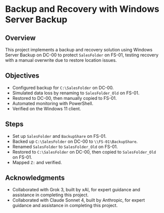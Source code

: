 # Backup and Recovery with Windows Server Backup

## Overview
This project implements a backup and recovery solution using Windows Server Backup on DC-00 to protect `SalesFolder` on FS-01, testing recovery with a manual overwrite due to restore location issues.

## Objectives
- Configured backup for `C:\SalesFolder` on DC-00.
- Simulated data loss by renaming to `SalesFolder_Old` on FS-01.
- Restored to DC-00, then manually copied to FS-01.
- Automated monitoring with PowerShell.
- Verified on the Windows 11 client.

## Steps
- Set up `SalesFolder` and `BackupShare` on FS-01.
- Backed up `C:\SalesFolder` on DC-00 to `\\FS-01\BackupShare`.
- Renamed `SalesFolder` to `SalesFolder_Old` on FS-01.
- Restored to `C:\SalesFolder` on DC-00, then copied to `SalesFolder_Old` on FS-01.
- Mapped `Z:` and verified.

## Acknowledgments
- Collaborated with Grok 3, built by xAI, for expert guidance and assistance in completing this project.
- Collaborated with Claude Sonnet 4, built by Anthropic, for expert guidance and assistance in completing this project.
